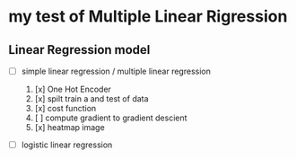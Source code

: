 # my test of Multiple Linear Rigression

## Linear Regression model 

- [ ] simple linear regression / multiple linear regression
    1. [x] One Hot Encoder
    2. [x] spilt train a  and test of data
    3. [x] cost function
    4. [ ] compute gradient to gradient descient
    5. [x] heatmap image
- [ ] logistic linear regression

